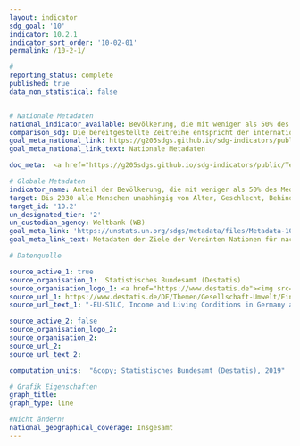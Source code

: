 ```yaml
---
layout: indicator
sdg_goal: '10'
indicator: 10.2.1
indicator_sort_order: '10-02-01'
permalink: /10-2-1/

#
reporting_status: complete
published: true
data_non_statistical: false


# Nationale Metadaten
national_indicator_available: Bevölkerung, die mit weniger als 50% des mittleren Einkommens lebt
comparison_sdg: Die bereitgestellte Zeitreihe entspricht der internationalen Metadatenbeschreibung. Die Zeitreihe wird jedoch nur nach Geschlecht und Alter dissaggregiert, nicht nach Behinderung.
goal_meta_national_link: https://g205sdgs.github.io/sdg-indicators/public/MetaDe/10.2.1.pdf
goal_meta_national_link_text: Nationale Metadaten

doc_meta:  <a href="https://g205sdgs.github.io/sdg-indicators/public/Test PDF.pdf">Metadaten</a>

# Globale Metadaten
indicator_name: Anteil der Bevölkerung, die mit weniger als 50% des Medianeinkommens lebt, nach Geschlecht, Alter und Menschen mit Behinderungen
target: Bis 2030 alle Menschen unabhängig von Alter, Geschlecht, Behinderung, Rasse, Ethnizität, Herkunft, Religion oder wirtschaftlichem oder sonstigem Status zu Selbstbestimmung befähigen und ihre soziale, wirtschaftliche und politische Inklusion fördern
target_id: '10.2'
un_designated_tier: '2'
un_custodian_agency: Weltbank (WB)
goal_meta_link: 'https://unstats.un.org/sdgs/metadata/files/Metadata-10-02-01.pdf'
goal_meta_link_text: Metadaten der Ziele der Vereinten Nationen für nachhaltige Entwicklung

# Datenquelle

source_active_1: true
source_organisation_1:  Statistisches Bundesamt (Destatis)
source_organisation_logo_1: <a href="https://www.destatis.de"><img src="https://g205sdgs.github.io/sdg-indicators/public/logos/destatis.png" alt="Logo Destatis" /></a>
source_url_1: https://www.destatis.de/DE/Themen/Gesellschaft-Umwelt/Einkommen-Konsum-Lebensbedingungen/Lebensbedingungen-Armutsgefaehrdung/_inhalt.html
source_url_text_1: "-EU-SILC, Income and Living Conditions in Germany and the European Union - Fachserie 15, Reihe 3"

source_active_2: false
source_organisation_logo_2:
source_organisation_2:
source_url_2:
source_url_text_2:

computation_units:  "&copy; Statistisches Bundesamt (Destatis), 2019"

# Grafik Eigenschaften
graph_title:
graph_type: line

#Nicht ändern!
national_geographical_coverage: Insgesamt
---
```

